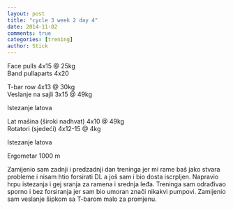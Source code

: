 ```yaml
---
layout: post
title: "cycle 3 week 2 day 4"
date: 2014-11-02
comments: true
categories: [trening]
author: Stick
---
```


Face pulls 4x15 @ 25kg    
Band pullaparts 4x20   

T-bar row 4x13 @ 30kg  
Veslanje na sajli 3x15 @ 49kg  

Istezanje latova  

Lat mašina (široki nadhvat) 4x10 @ 49kg   
Rotatori (sjedeći) 4x12-15 @ 4kg   

Istezanje latova   

Ergometar 1000 m   

Zamijenio sam zadnji i predzadnji dan treninga jer mi rame baš jako stvara probleme i nisam htio forsirati DL a još sam i bio dosta iscrpljen. Napravio hrpu istezanja i gej sranja za ramena i srednja leđa. Treninga sam odrađivao sporno i bez forsiranja jer sam bio umoran znači nikakvi pumpovi. Zamijenio sam veslanje šipkom sa T-barom malo za promjenu.
